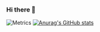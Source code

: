 ### Hi there 👋
![Metrics](https://metrics.lecoq.io/PengFeiHu2019?template=classic&base.indepth=false&base.hireable=false&config.timezone=Asia%2FShanghai)
[![Anurag's GitHub stats](https://github-readme-stats.vercel.app/api?username=PengFeiHu2019&show_icons=true&theme=gruvbox)](https://github.com/anuraghazra/github-readme-stats)


<!--
**PengFeiHu2019/PengFeiHu2019** is a ✨ _special_ ✨ repository because its `README.md` (this file) appears on your GitHub profile.

Here are some ideas to get you started:

- 🔭 I’m currently working on ...
- 🌱 I’m currently learning ...
- 👯 I’m looking to collaborate on ...
- 🤔 I’m looking for help with ...
- 💬 Ask me about ...
- 📫 How to reach me: ...
- 😄 Pronouns: ...
- ⚡ Fun fact: ...
-->
